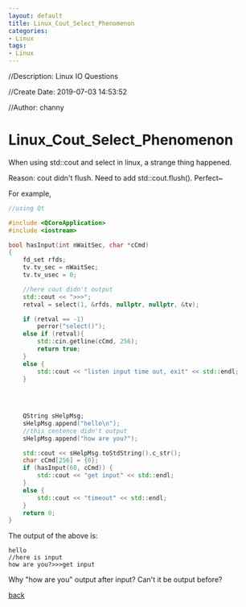 ```yaml
---
layout: default
title: Linux_Cout_Select_Phenomenon
categories:
- Linux
tags:
- Linux
---
```

//Description: Linux IO Questions

//Create Date: 2019-07-03 14:53:52

//Author: channy

# Linux_Cout_Select_Phenomenon

When using std::cout and select in linux, a strange thing happened.

Reason: cout didn't flush. Need to add std::cout.flush(). Perfect~

For example, 
```c++
//using Qt

#include <QCoreApplication>
#include <iostream>

bool hasInput(int nWaitSec, char *cCmd)
{
    fd_set rfds;
    tv.tv_sec = nWaitSec;
    tv.tv_usec = 0;

    //here cout didn't output
	std::cout << ">>>";
	retval = select(1, &rfds, nullptr, nullptr, &tv);

	if (retval == -1)
	    perror("select()");
    else if (retval){
        std::cin.getline(cCmd, 256);
        return true;
    }
    else {
        std::cout << "listen input time out, exit" << std::endl;
    }
																			    return false;
																			}

																			int main(){
	QString sHelpMsg;
    sHelpMsg.append("hello\n");
    //this centence didn't output
	sHelpMsg.append("how are you?");

    std::cout << sHelpMsg.toStdString().c_str();
	char cCmd[256] = {0};
    if (hasInput(60, cCmd)) {
	    std::cout << "get input" << std::endl;
	}
	else {
		std::cout << "timeout" << std::endl;
	}
	return 0;
}

```

The output of the above is:
```
hello
//here is input
how are you?>>>get input
```

Why "how are you" output after input? Can't it be output before?

[back](./)

